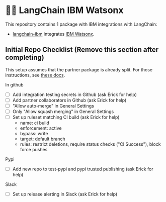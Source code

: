 # 🦜️🔗 LangChain IBM Watsonx

This repository contains 1 package with IBM integrations with LangChain:

- [langchain-ibm](https://pypi.org/project/langchain-ibm/) integrates [IBM Watsonx](https://www.ibm.com/watsonx).

## Initial Repo Checklist (Remove this section after completing)

This setup assumes that the partner package is already split. For those instructions,
see [these docs](https://python.langchain.com/docs/contributing/integrations#partner-packages).

In github

- [ ] Add integration testing secrets in Github (ask Erick for help)
- [ ] Add partner collaborators in Github (ask Erick for help)
- [ ] "Allow auto-merge" in General Settings 
- [ ] Only "Allow squash merging" in General Settings
- [ ] Set up ruleset matching CI build (ask Erick for help)
    - name: ci build
    - enforcement: active
    - bypass: write
    - target: default branch
    - rules: restrict deletions, require status checks ("CI Success"), block force pushes

Pypi

- [ ] Add new repo to test-pypi and pypi trusted publishing (ask Erick for help)

Slack

- [ ] Set up release alerting in Slack (ask Erick for help)
